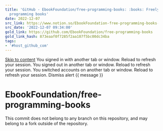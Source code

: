 ```yaml
---
title: 'GitHub - EbookFoundation/free-programming-books: :books: Freely available
  programming books'
date: 2022-12-07
src_link: https://www.notion.so/EbookFoundation-free-programming-books-Freely-available-programming-books-320094088e97446c92166cfcb29d3bf2
src_date: '2022-12-07 09:34:00'
gold_link: https://github.com/EbookFoundation/free-programming-books
gold_link_hash: 873eaaf0f7285f2aa107f5bc00dc34ba
tags:
- '#host_github_com'
---
```



[Skip to content](#start-of-content)
You signed in with another tab or window. Reload to refresh your session.
You signed out in another tab or window. Reload to refresh your session.
You switched accounts on another tab or window. Reload to refresh your session.
Dismiss alert
{{ message }}


EbookFoundation/free-programming-books
======================================


This commit does not belong to any branch on this repository, and may belong to a fork outside of the repository.
